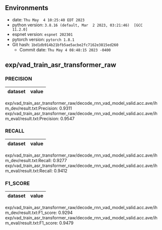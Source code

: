 ## Environments
- date: `Thu May  4 10:25:40 EDT 2023`
- python version: `3.8.16 (default, Mar  2 2023, 03:21:46)  [GCC 11.2.0]`
- espnet version: `espnet 202301`
- pytorch version: `pytorch 1.8.1`
- Git hash: `1bd1db914b21bfb5ae5acbe2fc7162e3815ed260`
  - Commit date: `Thu May 4 08:48:15 2023 -0400`

## exp/vad_train_asr_transformer_raw
### PRECISION

|dataset|value|
|---|---|
exp/vad_train_asr_transformer_raw/decode_rnn_vad_model_valid.acc.ave/ihm_dev/result.txt:Precision: 0.9311
exp/vad_train_asr_transformer_raw/decode_rnn_vad_model_valid.acc.ave/ihm_eval/result.txt:Precision: 0.9547

### RECALL

|dataset|value|
|---|---|
exp/vad_train_asr_transformer_raw/decode_rnn_vad_model_valid.acc.ave/ihm_dev/result.txt:Recall: 0.9277
exp/vad_train_asr_transformer_raw/decode_rnn_vad_model_valid.acc.ave/ihm_eval/result.txt:Recall: 0.9412

### F1_SCORE

|dataset|value|
|---|---|
exp/vad_train_asr_transformer_raw/decode_rnn_vad_model_valid.acc.ave/ihm_dev/result.txt:F1_score: 0.9294
exp/vad_train_asr_transformer_raw/decode_rnn_vad_model_valid.acc.ave/ihm_eval/result.txt:F1_score: 0.9479
